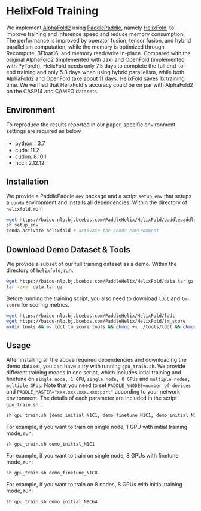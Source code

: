 # HelixFold Training

We implement [AlphaFold2](https://doi.org/10.1038/s41586-021-03819-2) using [PaddlePaddle](https://github.com/paddlepaddle/paddle), namely [HelixFold](https://arxiv.org/abs/2207.05477), to improve training and inference speed and reduce memory consumption. The performance is improved by operator fusion, tensor fusion, and hybrid parallelism computation, while the memory is optimized through Recompute, BFloat16, and memory read/write in-place. Compared with the original AlphaFold2 (implemented with Jax) and OpenFold (implemented with PyTorch), HelixFold needs only 7.5 days to complete the full end-to-end training and only 5.3 days when using hybrid parallelism, while both AlphaFold2 and OpenFold take about 11 days. HelixFold saves 1x training time. We verified that HelixFold's accuracy could be on par with AlphaFold2 on the CASP14 and CAMEO datasets.

## Environment

To reproduce the results reported in our paper, specific environment settings are required as below. 

- python：3.7
- cuda: 11.2
- cudnn: 8.10.1
- nccl: 2.12.12

## Installation

We provide a PaddlePaddle `dev` package and a script `setup_env` that setups a `conda` environment and installs all dependencies. Within the directory of `helixfold`, run:

```bash
wget https://baidu-nlp.bj.bcebos.com/PaddleHelix/HelixFold/paddlepaddle_gpu-0.0.0-cp37-cp37m-linux_x86_64.whl
sh setup_env
conda activate helixfold # activate the conda environment
```

## Download Demo Dataset & Tools

We provide a subset of our full training dataset as a demo. Within the directory of `helixfold`, run:

```bash
wget https://baidu-nlp.bj.bcebos.com/PaddleHelix/HelixFold/data.tar.gz
tar -zxvf data.tar.gz
```

Before running the training script, you also need to download `lddt` and `tm-score` for scoring metrics.

```bash
wget https://baidu-nlp.bj.bcebos.com/PaddleHelix/HelixFold/lddt
wget https://baidu-nlp.bj.bcebos.com/PaddleHelix/HelixFold/tm_score
mkdir tools && mv lddt tm_score tools && chmod +x ./tools/lddt && chmod +x ./tools/tm_score
```

## Usage

After installing all the above required dependencies and downloading the demo dataset, you can have a try with running `gpu_train.sh`. We provide different training modes in one script, which includes intial training and finetune on `single node, 1 GPU`, `single node, 8 GPUs` and `multiple nodes, multiple GPUs`. Note that you need to set `PADDLE_NNODES=number of devices` and `PADDLE_MASTER="xxx.xxx.xxx.xxx:port"` according to your network environment. The details of each parameter are included in the script `gpu_train.sh`.

```bash
sh gpu_train.sh [demo_initial_N1C1, demo_finetune_N1C1, demo_initial_N1C8, demo_finetune_N1C8, demo_initial_N8C64, demo_finetune_N8C64]
```

For example, if you want to train on single node, 1 GPU with initial training mode, run:

```bash
sh gpu_train.sh demo_initial_N1C1
```

For example, if you want to train on single node, 8 GPUs with finetune mode, run:

```bash
sh gpu_train.sh demo_finetune_N1C8
```

For example, if you want to train on 8 nodes, 8 GPUs with initial training mode, run:

```bash
sh gpu_train.sh demo_initial_N8C64
```
